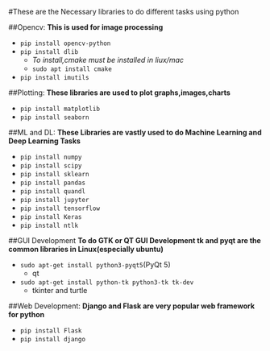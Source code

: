 #These are the Necessary libraries to do different tasks using python

##Opencv:
**This is used for image processing**
- `pip install opencv-python`
- `pip install dlib`
    + *To install,cmake must be installed in liux/mac*
    + `sudo apt install cmake`
- `pip install imutils`

##Plotting:
**These libraries are used to plot graphs,images,charts**
- `pip install matplotlib`
- `pip install seaborn`

##ML and DL:
**These Libraries are vastly used to do Machine Learning and Deep Learning Tasks**
- `pip install numpy`
- `pip install scipy`
- `pip install sklearn`
- `pip install pandas`
- `pip install quandl`
- `pip install jupyter`
- `pip install tensorflow`
- `pip install Keras`
- `pip install ntlk`

##GUI Development
**To do GTK or QT GUI Development tk and pyqt are the common libraries in Linux(especially ubuntu)**
- `sudo apt-get install python3-pyqt5`(PyQt 5)
    + qt
- `sudo apt-get install python-tk python3-tk tk-dev`
    + tkinter and turtle

##Web Development:
**Django and Flask are very popular web framework for python**
- `pip install Flask`
- `pip install django`
